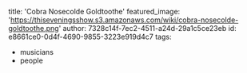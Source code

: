 title: 'Cobra Nosecolde Goldtoothe'
featured_image: 'https://thiseveningsshow.s3.amazonaws.com/wiki/cobra-nosecolde-goldtoothe.png'
author: 7328c14f-7ec2-4511-a24d-29a1c5ce23eb
id: e8661ce0-0d4f-4690-9855-3223e919d4c7
tags:
  - musicians
  - people
